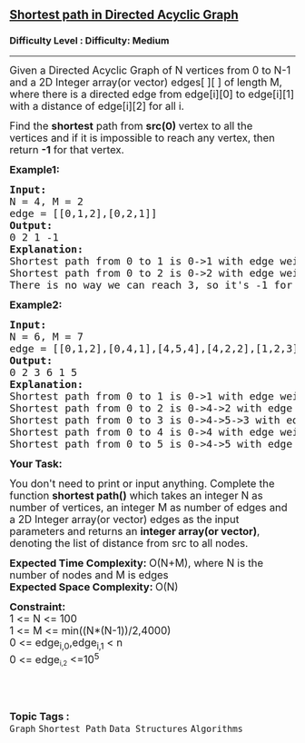 <h2><a href="https://www.geeksforgeeks.org/problems/shortest-path-in-undirected-graph/1?page=1&difficulty=Medium,Hard&status=unsolved&sortBy=submissions">Shortest path in Directed Acyclic Graph</a></h2><h3>Difficulty Level : Difficulty: Medium</h3><hr><div class="problems_problem_content__Xm_eO"><p><span style="font-size: 18px;">Given a Directed Acyclic Graph of N vertices from 0 to N-1 and a 2D Integer array(or vector) edges[ ][ ] of length M, where there is a directed edge from edge[i][0] to edge[i][1] with a distance of edge[i][2] for all i.</span></p>
<p><span style="font-size: 18px;">Find the <strong>shortest</strong> path from <strong>src(0) </strong>vertex&nbsp;to all the vertices&nbsp;and if it is impossible to reach any vertex, then return&nbsp;<strong>-1</strong> for that vertex.</span></p>
<p><strong><span style="font-size: 18px;">Example1:</span></strong></p>
<pre><span style="font-size: 18px;"><strong>Input:</strong>
N = 4, M = 2
edge = [[0,1,2],[0,2,1]]
<strong>Output:</strong>
0 2 1 -1<br></span><strong><span style="font-size: 18px;">Explanation:<br></span></strong><span style="font-size: 18px;">Shortest path from 0 to 1 is 0-&gt;1 with edge weight 2.</span><span style="font-size: 18px;">&nbsp;<br>Shortest path from 0 to 2 is 0-&gt;2 with edge weight 1.<br>There is no way we can reach 3, so it's -1 for 3.</span></pre>
<p><strong><span style="font-size: 18px;">Example2:</span></strong></p>
<pre><span style="font-size: 18px;"><strong>Input:</strong>
N = 6, M = 7
edge = [[0,1,2],[0,4,1],[4,5,4],[4,2,2],[1,2,3],[2,3,6],[5,3,1]]
<strong>Output:</strong>
0 2 3 6 1 5<br></span><strong><span style="font-size: 18px;">Explanation:<br></span></strong><span style="font-size: 18px;">Shortest path from 0 to 1 is 0-&gt;1 with edge weight 2.</span><span style="font-size: 18px;"> <br>Shortest path from 0 to 2 is 0-&gt;4-&gt;2 with edge weight 1+2=3.<br>Shortest path from 0 to 3 is 0-&gt;4-&gt;5-&gt;3 with edge weight 1+4+1=6.<br>Shortest path from 0 to 4 is 0-&gt;4 with edge weight 1.<br>Shortest path from 0 to 5 is 0-&gt;4-&gt;5 with edge weight 1+4=5.<br></span></pre>
<p><span style="font-size: 18px;"><strong>Your Task:</strong></span></p>
<p><span style="font-size: 18px;">You don't need to print or input anything. Complete the function <strong>shortest path()</strong>&nbsp;which takes an integer N as number of vertices, an integer M as number of edges and a&nbsp;2D Integer array(or vector)&nbsp;edges as the input parameters and returns an <strong>integer array(or vector)</strong>, denoting&nbsp;the list&nbsp;of distance from src to all nodes.</span></p>
<p><span style="font-size: 18px;"><strong>Expected Time Complexity:&nbsp;</strong>O(N+M), where N is the number of nodes and M is edges<br><strong>Expected Space Complexity:&nbsp;</strong>O(N)</span></p>
<p><span style="font-size: 18px;"><strong>Constraint:<br></strong></span><span style="font-size: 18px;">1 &lt;= N &lt;= 100<br>1 &lt;= M &lt;= min((N*(N-1))/2,4000)<br></span><span style="font-size: 18px;">0 &lt;= edge<sub>i,0</sub>,edge<sub>i,1</sub>&nbsp;&lt;&nbsp;n<br>0 &lt;=&nbsp;</span><span style="font-size: 18px;">edge</span><sub>i,2</sub><span style="font-size: 18px;">&nbsp;&lt;=10<sup>5</sup></span></p>
<p>&nbsp;</p></div><br><p><span style=font-size:18px><strong>Topic Tags : </strong><br><code>Graph</code>&nbsp;<code>Shortest Path</code>&nbsp;<code>Data Structures</code>&nbsp;<code>Algorithms</code>&nbsp;